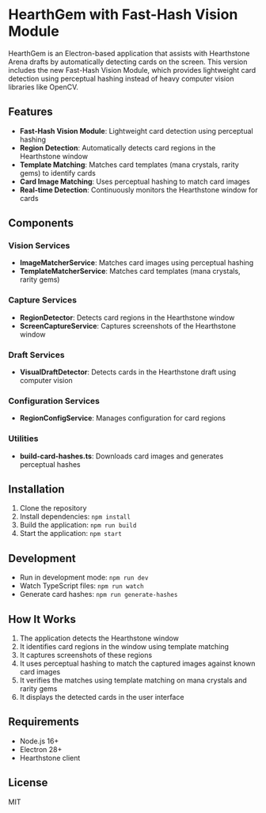 # HearthGem with Fast-Hash Vision Module

HearthGem is an Electron-based application that assists with Hearthstone Arena drafts by automatically detecting cards on the screen. This version includes the new Fast-Hash Vision Module, which provides lightweight card detection using perceptual hashing instead of heavy computer vision libraries like OpenCV.

## Features

- **Fast-Hash Vision Module**: Lightweight card detection using perceptual hashing
- **Region Detection**: Automatically detects card regions in the Hearthstone window
- **Template Matching**: Matches card templates (mana crystals, rarity gems) to identify cards
- **Card Image Matching**: Uses perceptual hashing to match card images
- **Real-time Detection**: Continuously monitors the Hearthstone window for cards

## Components

### Vision Services

- **ImageMatcherService**: Matches card images using perceptual hashing
- **TemplateMatcherService**: Matches card templates (mana crystals, rarity gems)

### Capture Services

- **RegionDetector**: Detects card regions in the Hearthstone window
- **ScreenCaptureService**: Captures screenshots of the Hearthstone window

### Draft Services

- **VisualDraftDetector**: Detects cards in the Hearthstone draft using computer vision

### Configuration Services

- **RegionConfigService**: Manages configuration for card regions

### Utilities

- **build-card-hashes.ts**: Downloads card images and generates perceptual hashes

## Installation

1. Clone the repository
2. Install dependencies: `npm install`
3. Build the application: `npm run build`
4. Start the application: `npm start`

## Development

- Run in development mode: `npm run dev`
- Watch TypeScript files: `npm run watch`
- Generate card hashes: `npm run generate-hashes`

## How It Works

1. The application detects the Hearthstone window
2. It identifies card regions in the window using template matching
3. It captures screenshots of these regions
4. It uses perceptual hashing to match the captured images against known card images
5. It verifies the matches using template matching on mana crystals and rarity gems
6. It displays the detected cards in the user interface

## Requirements

- Node.js 16+
- Electron 28+
- Hearthstone client

## License

MIT